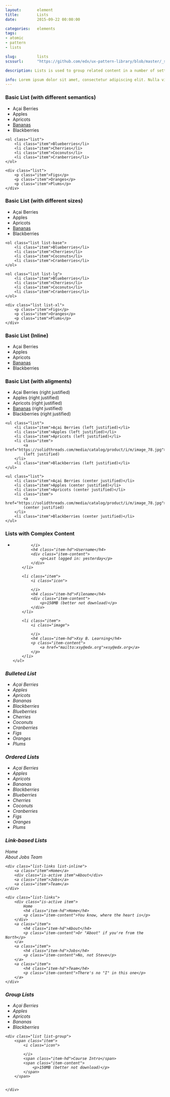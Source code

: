 ```yaml
---
layout:       element
title:        Lists
date:         2015-09-22 00:00:00

categories:   elements
tags:
- atomic
- pattern
- lists

slug:         lists
scssurl:      "https://github.com/edx/ux-pattern-library/blob/master/_src/pattern-library/sass/components/_lists.scss"

description: Lists is used to group related content in a number of settings and cases.

info: Lorem ipsum dolor sit amet, consectetur adipiscing elit. Nulla vitae elit libero, a pharetra augue. Maecenas faucibus mollis interdum. Morbi leo risus, porta ac consectetur ac, vestibulum at eros. Morbi leo risus, porta ac consectetur ac, vestibulum at eros.
---
```


<h3 class="hd-6 example-set-hd">Basic List (with different semantics)</h3>
<div class="example-set">
    <ul class="list">
        <li class="item">Açai Berries</li>
        <li class="item">Apples</li>
        <li class="item">Apricots</li>
        <li class="item">
            <a href="https://solidthreads.com/media/catalog/product/i/m/image_78.jpg">Bananas</a>
        </li>
        <li class="item">Blackberries</li>
    </ul>

    <ol class="list">
        <li class="item">Blueberries</li>
        <li class="item">Cherries</li>
        <li class="item">Coconuts</li>
        <li class="item">Cranberries</li>
    </ol>

    <div class="list">
        <p class="item">Figs</p>
        <p class="item">Oranges</p>
        <p class="item">Plums</p>
    </div>
</div>

<h3 class="hd-6 example-set-hd">Basic List (with different sizes)</h3>
<div class="example-set">
    <ul class="list list-sm">
        <li class="item">Açai Berries</li>
        <li class="item">Apples</li>
        <li class="item">Apricots</li>
        <li class="item">
            <a href="https://solidthreads.com/media/catalog/product/i/m/image_78.jpg">Bananas</a>
        </li>
        <li class="item">Blackberries</li>
    </ul>

    <ol class="list list-base">
        <li class="item">Blueberries</li>
        <li class="item">Cherries</li>
        <li class="item">Coconuts</li>
        <li class="item">Cranberries</li>
    </ol>

    <ol class="list list-lg">
        <li class="item">Blueberries</li>
        <li class="item">Cherries</li>
        <li class="item">Coconuts</li>
        <li class="item">Cranberries</li>
    </ol>

    <div class="list list-xl">
        <p class="item">Figs</p>
        <p class="item">Oranges</p>
        <p class="item">Plums</p>
    </div>
</div>

<h3 class="hd-6 example-set-hd">Basic List (Inline)</h3>
<div class="example-set">
    <ul class="list list-inline">
        <li class="item">Açai Berries</li>
        <li class="item">Apples</li>
        <li class="item">Apricots</li>
        <li class="item">
            <a href="https://solidthreads.com/media/catalog/product/i/m/image_78.jpg">Bananas</a>
        </li>
        <li class="item">Blackberries</li>
    </ul>
</div>

<h3 class="hd-6 example-set-hd">Basic List (with aligments)</h3>
<div class="example-set">
    <ul class="list">
        <li class="item">Açai Berries (right justified)</li>
        <li class="item">Apples  (right justified)</li>
        <li class="item">Apricots  (right justified)</li>
        <li class="item">
            <a href="https://solidthreads.com/media/catalog/product/i/m/image_78.jpg">Bananas</a>
            (right justified)
        </li>
        <li class="item">Blackberries (right justified)</li>
    </ul>

    <ul class="list">
        <li class="item">Açai Berries (left justified)</li>
        <li class="item">Apples (left justified)</li>
        <li class="item">Apricots (left justified)</li>
        <li class="item">
            <a href="https://solidthreads.com/media/catalog/product/i/m/image_78.jpg">Bananas</a>
            (left justified)
        </li>
        <li class="item">Blackberries (left justified)</li>
    </ul>

    <ul class="list">
        <li class="item">Açai Berries (center justified)</li>
        <li class="item">Apples (center justified)</li>
        <li class="item">Apricots (center justified)</li>
        <li class="item">
            <a href="https://solidthreads.com/media/catalog/product/i/m/image_78.jpg">Bananas</a>
            (center justified)
        </li>
        <li class="item">Blackberries (center justified)</li>
    </ul>
</div>

<h3 class="hd-6 example-set-hd">Lists with Complex Content</h3>
<div class="example-set">
    <ul class="list">
        <li class="item">
            <i class="icon">
                
            </i>
            <h4 class="item-hd">Username</h4>
            <div class="item-content">
                <p>Last logged in: yesterday</p>
            </div>
        </li>

        <li class="item">
            <i class="icon">
                
            </i>
            <h4 class="item-hd">Filename</h4>
            <div class="item-content">
                <p>150MB (better not download)</p>
            </div>
        </li>

        <li class="item">
            <i class="image">
                
            </i>
            <h4 class="item-hd">Xsy B. Learning</h4>
            <p class="item-content">
                <a href="mailto:xsy@edx.org">xsy@edx.org</a>
            </p>
        </li>
    </ul>
</div>

<h3 class="hd-6 example-set-hd">Bulleted List</h3>
<div class="example-set">
    <ul class="list list-bulleted">
        <li class="item">Açai Berries</li>
        <li class="item">Apples</li>
        <li class="item">Apricots</li>
        <li class="item">Bananas</li>
        <li class="item">Blackberries</li>
        <li class="item">Blueberries</li>
        <li class="item">Cherries</li>
        <li class="item">Coconuts</li>
        <li class="item">Cranberries</li>
        <li class="item">Figs</li>
        <li class="item">Oranges</li>
        <li class="item">Plums</li>
    </ul>
</div>

<h3 class="hd-6 example-set-hd">Ordered Lists</h3>
<div class="example-set">
    <ul class="list list-ordered">
        <li class="item">Açai Berries</li>
        <li class="item">Apples</li>
        <li class="item">Apricots</li>
        <li class="item">Bananas</li>
        <li class="item">Blackberries</li>
        <li class="item">Blueberries</li>
        <li class="item">Cherries</li>
        <li class="item">Coconuts</li>
        <li class="item">Cranberries</li>
        <li class="item">Figs</li>
        <li class="item">Oranges</li>
        <li class="item">Plums</li>
    </ul>
</div>

<h3 class="hd-6 example-set-hd">Link-based Lists</h3>
<div class="example-set">
    <div class="list-links">
        <div class="is-active item">Home</div>
        <a class="item">About</a>
        <a class="item">Jobs</a>
        <a class="item">Team</a>
    </div>

    <div class="list-links list-inline">
        <a class="item">Home</a>
        <div class="is-active item">About</div>
        <a class="item">Jobs</a>
        <a class="item">Team</a>
    </div>

    <div class="list-links">
        <div class="is-active item">
            Home
            <h4 class="item-hd">Home</h4>
            <p class="item-content">You know, where the heart is</p>
        </div>
        <a class="item">
            <h4 class="item-hd">About</h4>
            <p class="item-content">Or "Aboot" if you're from the North</p>
        </a>
        <a class="item">
            <h4 class="item-hd">Jobs</h4>
            <p class="item-content">No, not Steve</p>
        </a>
        <a class="item">
            <h4 class="item-hd">Team</h4>
            <p class="item-content">There's no "I" in this one</p>
        </a>
    </div>
</div>

<h3 class="hd-6 example-set-hd">Group Lists</h3>
<div class="example-set">
    <ul class="list list-group list-group-divided">
        <li class="item">Açai Berries</li>
        <li class="item">Apples</li>
        <li class="item">Apricots</li>
        <li class="item">Bananas</li>
        <li class="item">Blackberries</li>
    </ul>
    
    <div class="list list-group">
        <span class="item">
            <i class="icon">
                
            </i>
            <span class="item-hd">Course Intro</span>
            <span class="item-content">
                <p>150MB (better not download)</p>
            </span>
        </span>


    </div>
</div>
